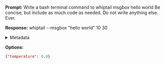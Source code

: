**Prompt:**
Write a bash terminal command to whiptail msgbox hello world
Be concise, but include as much code as needed. Do not write anything else. Ever.


**Response:**
whiptail --msgbox "hello world" 10 30

<details><summary>Metadata</summary>

- Duration: 2448 ms
- Datetime: 2023-10-20T10:27:28.810817
- Model: gpt-3.5-turbo-0613

</details>

**Options:**
```json
{"temperature": 0.0}
```

